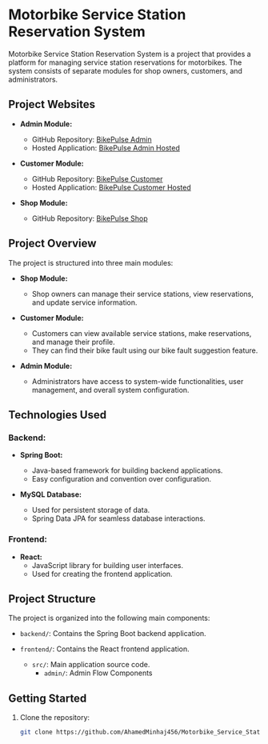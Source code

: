 # Motorbike Service Station Reservation System

Motorbike Service Station Reservation System is a project that provides a platform for managing service station reservations for motorbikes. The system consists of separate modules for shop owners, customers, and administrators.

## Project Websites

- **Admin Module:**
  - GitHub Repository: [BikePulse Admin](https://github.com/AhamedMinhaj456/BikePulse-admin)
  - Hosted Application: [BikePulse Admin Hosted](https://bikepulse-admin.vercel.app/)
  
- **Customer Module:**
  - GitHub Repository: [BikePulse Customer](https://github.com/AhamedMinhaj456/BikePulse-Customer)
  - Hosted Application: [BikePulse Customer Hosted](https://bikepulse-customer.vercel.app/)
  
- **Shop Module:**
  - GitHub Repository: [BikePulse Shop](https://github.com/AhamedMinhaj456/BikePulse-Shop)

## Project Overview

The project is structured into three main modules:

- **Shop Module:**
  - Shop owners can manage their service stations, view reservations, and update service information.
  
- **Customer Module:**
  - Customers can view available service stations, make reservations, and manage their profile.
  - They can find their bike fault using our bike fault suggestion feature.
  
- **Admin Module:**
  - Administrators have access to system-wide functionalities, user management, and overall system configuration.

## Technologies Used

### Backend:

- **Spring Boot:**
  - Java-based framework for building backend applications.
  - Easy configuration and convention over configuration.

- **MySQL Database:**
  - Used for persistent storage of data.
  - Spring Data JPA for seamless database interactions.

### Frontend:

- **React:**
  - JavaScript library for building user interfaces.
  - Used for creating the frontend application.

## Project Structure

The project is organized into the following main components:

- `backend/`: Contains the Spring Boot backend application.

- `frontend/`: Contains the React frontend application.
  - `src/`: Main application source code.
    - `admin/`: Admin Flow Components

## Getting Started

1. Clone the repository:

   ```bash
   git clone https://github.com/AhamedMinhaj456/Motorbike_Service_Station_Reservation_System.git
